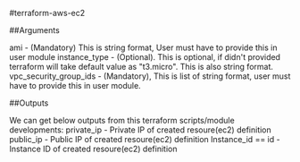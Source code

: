 #terraform-aws-ec2


##Arguments

ami - (Mandatory) This is string format, User must have to provide this in user module
instance_type - (Optional). This is optional, if didn't provided terraform will take default value as "t3.micro". This is also string format.
vpc_security_group_ids - (Mandatory), This is list of string format, user must have to provide this in user module.


##Outputs

We can get below outputs from this terraform scripts/module developments:
private_ip - Private IP of created resoure(ec2) definition
public_ip - Public IP of created resoure(ec2) definition
Instance_id == id - Instance ID of created resoure(ec2) definition